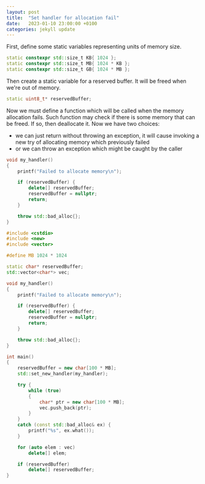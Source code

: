 ```yaml
---
layout: post
title:  "Set handler for allocation fail"
date:   2023-01-10 23:00:00 +0100
categories: jekyll update
---
```


First, define some static variables representing units of memory size.
```cpp
static constexpr std::size_t KB{ 1024 };
static constexpr std::size_t MB{ 1024 * KB };
static constexpr std::size_t GB{ 1024 * MB };
```

Then create a static variable for a reserved buffer. It will be freed when we're out of memory.
```cpp
static uint8_t* reservedBuffer;
```

Now we must define a function which will be called when the memory allocation fails. Such function may check if there is some memory that can be freed. If so, then deallocate it. Now we have two choices:
- we can just return without throwing an exception, it will cause invoking a new try of allocating memory which previously failed
- or we can throw an exception which might be caught by the caller
```cpp
void my_handler()
{
    printf("Failed to allocate memory\n");

    if (reservedBuffer) {
        delete[] reservedBuffer;
        reservedBuffer = nullptr;
        return;
    }

    throw std::bad_alloc{};
}
```




```cpp
#include <cstdio>
#include <new>
#include <vector>

#define MB 1024 * 1024

static char* reservedBuffer;
std::vector<char*> vec;

void my_handler()
{
    printf("Failed to allocate memory\n");

    if (reservedBuffer) {
        delete[] reservedBuffer;
        reservedBuffer = nullptr;
        return;
    }

    throw std::bad_alloc{};
}

int main()
{
    reservedBuffer = new char[100 * MB];
    std::set_new_handler(my_handler);

    try {
        while (true)
        {
            char* ptr = new char[100 * MB];
            vec.push_back(ptr);
        }
    }
    catch (const std::bad_alloc& ex) {
        printf("%s", ex.what());
    }

    for (auto elem : vec)
        delete[] elem;

    if (reservedBuffer)
        delete[] reservedBuffer;
}
```
